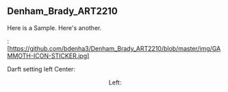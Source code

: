 ## Denham_Brady_ART2210

Here is a Sample.
Here's another.

:[https://github.com/bdenha3/Denham_Brady_ART2210/blob/master/img/GAMMOTH-ICON-STICKER.jpg]

Darft setting left
Center: <div align=center>
Left: <div align=left>
